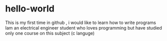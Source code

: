 # hello-world
This is my first time in github , i would like to learn how to write programs
Iam an electrical engineer student who loves programming
but have studied only one course on this subject (c languge)
